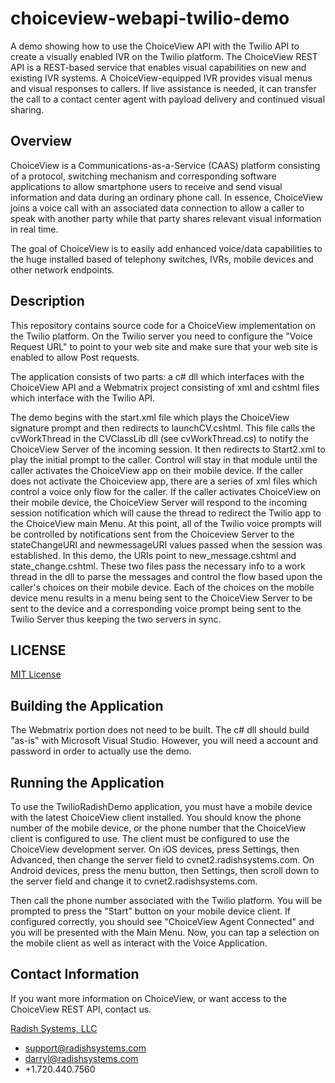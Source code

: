 choiceview-webapi-twilio-demo
=============================

A demo showing how to use the ChoiceView API with the Twilio API to create a visually enabled IVR on the Twilio platform. The ChoiceView REST API is a REST-based service that enables visual capabilities on new and existing IVR systems. A ChoiceView-equipped IVR provides visual menus and visual responses to callers. If live assistance is needed, it can transfer the call to a contact center agent with payload delivery and continued visual sharing.

Overview
--------

ChoiceView is a Communications-as-a-Service (CAAS) platform consisting of a protocol, switching mechanism and corresponding software applications to allow smartphone users to receive and send visual information and data during an ordinary phone call.  In essence, ChoiceView joins a voice call with an associated data connection to allow a caller to speak with another party while that party shares relevant visual information in real time.
 
The goal of ChoiceView is to easily add enhanced voice/data capabilities to the huge installed based of telephony switches, IVRs, mobile devices and other network endpoints.


Description
-----------

This repository contains source code for a ChoiceView implementation on the Twilio platform. On the Twilio server you need to configure the "Voice Request URL" to point to your web site and make sure that your web site is enabled to allow Post requests.

The application consists of two parts: a c# dll which interfaces with the ChoiceView API and a Webmatrix project consisting of xml and cshtml files which interface with the Twilio API.

The demo begins with the start.xml file which plays the ChoiceView signature prompt and then redirects to launchCV.cshtml. This file calls the cvWorkThread in the CVClassLib dll (see cvWorkThread.cs) to notify the 
ChoiceView Server of the incoming session. It then redirects to Start2.xml to play the initial prompt to the caller. Control will stay in that module until the caller activates the ChoiceView
app on their mobile device. If the caller does not activate the Choiceview app, there are a series of xml files which control a voice only flow for the caller. If the caller activates 
ChoiceView on their mobile device, the ChoiceView Server will respond to the incoming session notification which will cause the thread to redirect the Twilio app to the ChoiceView main Menu. 
At this point, all of the Twilio voice prompts will be controlled by notifications sent from the Choiceview Server to the stateChangeURI and newmessageURI values passed when the session was 
established. In this demo, the URIs point to new_message.cshtml and state_change.cshtml. These two files pass the necessary info to a work thread in the dll to parse the messages and control 
the flow based upon the caller's choices on their mobile device. Each of the choices on the mobile device menu results in a menu being sent to the ChoiceView Server to be sent to the device 
and a corresponding voice prompt being sent to the Twilio Server thus keeping the two servers in sync.

LICENSE
-------
[MIT License](https://github.com/radishsystems/choiceview-webapi-java/blob/master/LICENSE)


Building the Application
------------------------

The Webmatrix portion does not need to be built. The c# dll should build "as-is" with Microsoft Visual Studio. However,
you will need a account and password in order to actually use the demo.


Running the Application
-----------------------

To use the TwilioRadishDemo application, you must have a mobile device with the latest ChoiceView client installed. 
You should know the phone number of the mobile device, or the phone number that the ChoiceView client is configured 
to use. The client must be configured to use the ChoiceView development server. On iOS devices, press Settings, 
then Advanced, then change the server field to cvnet2.radishsystems.com. On Android devices, press the menu button, 
then Settings, then scroll down to the server field and change it to cvnet2.radishsystems.com.

Then call the phone number associated with the Twilio platform. You will be prompted to press the "Start" button 
on your mobile device client. If configured correctly, you should see "ChoiceView Agent Connected" and you will be 
presented with the Main Menu. Now, you can tap a selection on the mobile client as well as interact with the Voice 
Application.

Contact Information
-------------------
If you want more information on ChoiceView, or want access to the ChoiceView REST API, contact us.

[Radish Systems, LLC](http://www.radishsystems.com/support/contact-radish-customer-support/)

-	support@radishsystems.com
-	darryl@radishsystems.com
-	+1.720.440.7560
